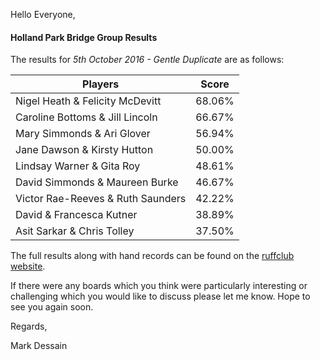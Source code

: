 
Hello Everyone,

#### Holland Park Bridge Group Results

The results for _5th October 2016 - Gentle Duplicate_ are as follows:

|Players                         | Score  | 	
|--------------------------------|--------|
|Nigel Heath & Felicity McDevitt|68.06%|
|Caroline Bottoms & Jill Lincoln|66.67%|
|Mary Simmonds & Ari Glover|56.94%|
|Jane Dawson & Kirsty Hutton|50.00%|
|Lindsay Warner & Gita Roy|48.61%|
|David Simmonds & Maureen Burke|46.67%|
|Victor Rae-Reeves & Ruth Saunders|42.22%|
|David & Francesca Kutner|38.89%|
|Asit Sarkar & Chris Tolley|37.50%|

The full results along with hand records can be found on the [ruffclub website](http://www.bridgewebs.com/cgi-bin/bwoi/bw.cgi?pid=display_rank&event=20161005_1&club=ruffclub).

If there were any boards which you think were particularly interesting or challenging which you would like to discuss please let me know. Hope to see you again soon.

Regards,

Mark Dessain
